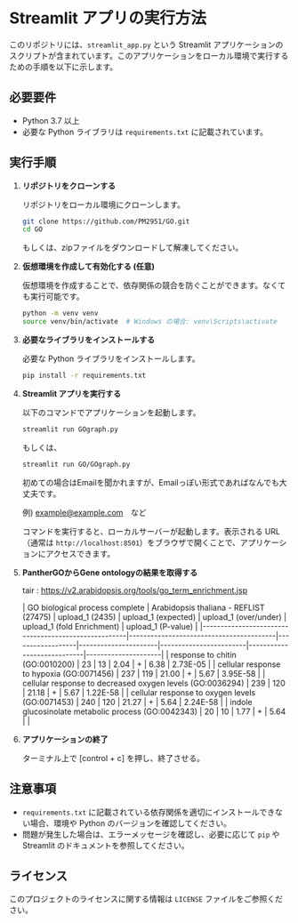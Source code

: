 # Streamlit アプリの実行方法

このリポジトリには、`streamlit_app.py` という Streamlit アプリケーションのスクリプトが含まれています。このアプリケーションをローカル環境で実行するための手順を以下に示します。

## 必要要件

- Python 3.7 以上
- 必要な Python ライブラリは `requirements.txt` に記載されています。

## 実行手順

1. **リポジトリをクローンする**

   リポジトリをローカル環境にクローンします。

   ```bash
   git clone https://github.com/PM2951/GO.git
   cd GO
   ```
   もしくは、zipファイルをダウンロードして解凍してください。

2. **仮想環境を作成して有効化する (任意)**

   仮想環境を作成することで、依存関係の競合を防ぐことができます。なくても実行可能です。

   ```bash
   python -m venv venv
   source venv/bin/activate  # Windows の場合: venv\Scripts\activate
   ```

3. **必要なライブラリをインストールする**

   必要な Python ライブラリをインストールします。

   ```bash
   pip install -r requirements.txt
   ```

4. **Streamlit アプリを実行する**

   以下のコマンドでアプリケーションを起動します。

   ```bash
   streamlit run GOgraph.py
   ```

   もしくは、
   
   ```bash
   streamlit run GO/GOgraph.py
   ```

   初めての場合はEmailを聞かれますが、Emailっぽい形式であればなんでも大丈夫です。

   例) example@example.com　など

   コマンドを実行すると、ローカルサーバーが起動します。表示される URL（通常は `http://localhost:8501`）をブラウザで開くことで、アプリケーションにアクセスできます。
   
6. **PantherGOからGene ontologyの結果を取得する**

   tair : https://v2.arabidopsis.org/tools/go_term_enrichment.jsp

   | GO biological process complete                      | Arabidopsis thaliana - REFLIST (27475) | upload_1 (2435) | upload_1 (expected) | upload_1 (over/under) | upload_1 (fold Enrichment) | upload_1 (P-value) |
|-----------------------------------------------------|-----------------------------------------|------------------|----------------------|------------------------|----------------------------|---------------------|
| response to chitin (GO:0010200)                    | 23                                      | 13               | 2.04                 | +                      | 6.38                       | 2.73E-05           |
| cellular response to hypoxia (GO:0071456)          | 237                                     | 119              | 21.00                | +                      | 5.67                       | 3.95E-58           |
| cellular response to decreased oxygen levels (GO:0036294) | 239                                     | 120              | 21.18                | +                      | 5.67                       | 1.22E-58           |
| cellular response to oxygen levels (GO:0071453)    | 240                                     | 120              | 21.27                | +                      | 5.64                       | 2.24E-58           |
| indole glucosinolate metabolic process (GO:0042343) | 20                                      | 10               | 1.77                 | +                      | 5.64                       |                     |


8. **アプリケーションの終了**

   ターミナル上で [control + c] を押し、終了させる。

## 注意事項

- `requirements.txt` に記載されている依存関係を適切にインストールできない場合、環境や Python のバージョンを確認してください。
- 問題が発生した場合は、エラーメッセージを確認し、必要に応じて `pip` や Streamlit のドキュメントを参照してください。

## ライセンス

このプロジェクトのライセンスに関する情報は `LICENSE` ファイルをご参照ください。

